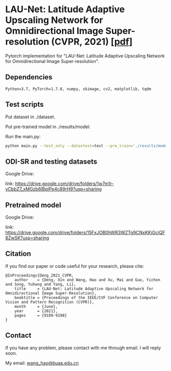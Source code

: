 #  LAU-Net: Latitude Adaptive Upscaling Network for Omnidirectional Image Super-resolution (CVPR, 2021) [[pdf]](https://openaccess.thecvf.com/content/CVPR2021/html/Deng_LAU-Net_Latitude_Adaptive_Upscaling_Network_for_Omnidirectional_Image_Super-Resolution_CVPR_2021_paper.html)

Pytorch implementation for "LAU-Net: Latitude Adaptive Upscaling Network for Omnidirectional Image Super-resolution".


## Dependencies
```
Python=3.7, PyTorch=1.7.0, numpy, skimage, cv2, matplotlib, tqdm
```

## Test scripts
Put dataset in ./dataset.

Put pre-trained model in ./results/model.

Run the main.py:
```bash
python main.py --test_only --datastest=test --pre_train='./results/model/model_best.pt'
```


## ODI-SR and testing datasets

Google Drive:

link: https://drive.google.com/drive/folders/1w7m1r-yCbbZ7_xMGzb6IBplPe4c89rH9?usp=sharing

## Pretrained model

Google Drive:

link: https://drive.google.com/drive/folders/15FxJOB0hWR3WZTg9CNxKKjGciQF8ZwSK?usp=sharing

## Citation

If you find our paper or code useful for your research, please cite:

```
@InProceedings{Deng_2021_CVPR,
    author    = {Deng, Xin and Wang, Hao and Xu, Mai and Guo, Yichen and Song, Yuhang and Yang, Li},
    title     = {LAU-Net: Latitude Adaptive Upscaling Network for Omnidirectional Image Super-Resolution},
    booktitle = {Proceedings of the IEEE/CVF Conference on Computer Vision and Pattern Recognition (CVPR)},
    month     = {June},
    year      = {2021},
    pages     = {9189-9198}
}
```

## Contact

If you have any problem, please contact with me through email. I will reply soon.

My email: wang_hao@buaa.edu.cn
